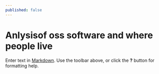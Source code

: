 ```yaml
---
published: false
---
```

# Anlysisof oss software and where people live

Enter text in [Markdown](http://daringfireball.net/projects/markdown/). Use the toolbar above, or click the **?** button for formatting help.

